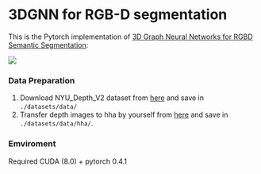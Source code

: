 # 3DGNN for RGB-D segmentation
This is the Pytorch implementation of [3D Graph Neural Networks for RGBD Semantic Segmentation](http://openaccess.thecvf.com/content_ICCV_2017/papers/Qi_3D_Graph_Neural_ICCV_2017_paper.pdf): 

![](https://github.com/xjqicuhk/3DGNN/blob/master/overallpipeline.png)

### Data Preparation
1. Download NYU_Depth_V2 dataset from [here](https://cs.nyu.edu/~silberman/datasets/nyu_depth_v2.html) and save in `./datasets/data/`
2. Transfer depth images to hha by yourself from [here](https://github.com/charlesCXK/Depth2HHA) and save in `./datasets/data/hha/`. 

### Emviroment
Required CUDA (8.0) + pytorch 0.4.1


